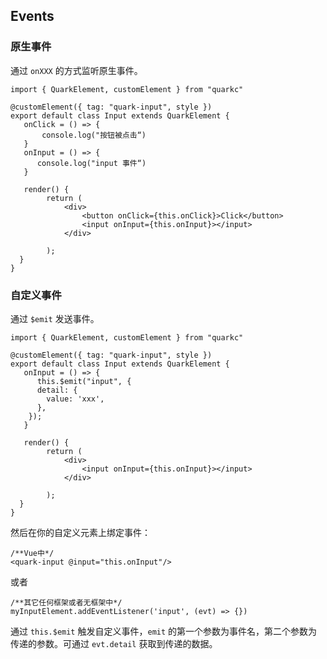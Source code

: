## Events
### 原生事件
通过 `onXXX` 的方式监听原生事件。
```tsx
import { QuarkElement, customElement } from "quarkc"

@customElement({ tag: "quark-input", style })
export default class Input extends QuarkElement {
   onClick = () => {
       console.log("按钮被点击“)
   }
   onInput = () => {
      console.log("input 事件“)
   }

   render() {
        return (
            <div>
                <button onClick={this.onClick}>Click</button>
                <input onInput={this.onInput}></input>
            </div>
            
        );
  } 
}
```

### 自定义事件
通过 `$emit` 发送事件。
```tsx
import { QuarkElement, customElement } from "quarkc"

@customElement({ tag: "quark-input", style })
export default class Input extends QuarkElement {
   onInput = () => {
      this.$emit("input", {
      detail: {
        value: 'xxx',
      },
    });
   }

   render() {
        return (
            <div>
                <input onInput={this.onInput}></input>
            </div>
            
        );
  } 
}
```

然后在你的自定义元素上绑定事件：
```tsx
/**Vue中*/
<quark-input @input="this.onInput"/>
```
或者
```tsx
/**其它任何框架或者无框架中*/
myInputElement.addEventListener('input', (evt) => {})
```
 通过 `this.$emit` 触发自定义事件，`emit` 的第一个参数为事件名，第二个参数为传递的参数。可通过 `evt.detail` 获取到传递的数据。